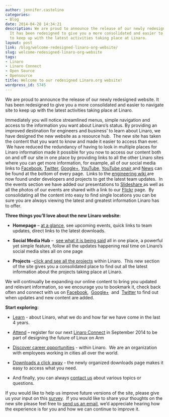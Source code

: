 ```yaml
---
author: jennifer.castelino
categories:
- Blog
date: 2014-04-28 14:34:21
description: We are proud to announce the release of our newly redesigned website.
  It has been redesigned to give you a more consolidated and easier to navigate site
  to keep up with the latest activities taking place at Linaro.
layout: post
link: /blog/welcome-redesigned-linaro-org-website/
slug: welcome-redesigned-linaro-org-website
tags:
- Linaro
- Linaro Connect
- Open Source
- Opensource
title: Welcome to our redesigned Linaro.org website!
wordpress_id: 5745
---
```


We are proud to announce the release of our newly redesigned website. It has been redesigned to give you a more consolidated and easier to navigate site to keep up with the latest activities taking place at Linaro.

Immediately you will notice streamlined menus, simple navigation and access to the information you want about Linaro’s status. By providing an improved destination for engineers and business’ to learn about Linaro, we have designed the new website as a resource hub.  The new site has taken the content that you want to know and made it easier to access than ever.  We have reduced the redundancy of having to look in multiple places for Linaro information made it possible for you now to access our content both on and off our site in one place by providing links to all the other Linaro sites where you can get more information, for example, all of our social media links to [Facebook](https://www.facebook.com/LinaroOrg), [Twitter](https://twitter.com/linaroorg), [Google+](https://plus.google.com/+LinaroOnAir), [YouTube,](https://www.youtube.com/user/linaroorg?sub_confirmation=1) [YouTube onair ](https://www.youtube.com/user/linaroOnAir?sub_confirmation=1)and [News](/resources/) can be found at the bottom of every page.  Links to the [engineering wiki ](https://wiki-archive.linaro.org/FrontPage)are now found under developers and projects to get the latest team updates.  In the events section we have added our presentations to [Slideshare ](http://www.slideshare.net/linaroorg/)as well as all the photos of our events are shared with a link to our [Flickr](https://www.flickr.com/photos/linaroorg/sets/72157641218034675/) page.  By consolidating all the content into easy to find single locations you can be sure you are always viewing the latest and greatest information Linaro has to offer.

**Three things you’ll love about the new Linaro website:**

  * **Homepage** – [at a glance](/), see upcoming events, quick links to team updates, direct links to the latest downloads.

  * **Social Media Hub** –  [see what it is being said](/resources/) all in one place, a powerful yet simple feature, follow all the updates happening real time on Linaro’s social media sites all on one page

  * **Projects** –[click and see all the projects](/engineering/) within Linaro.  This new section of the site gives you a consolidated place to find out all the latest information about the projects taking place at Linaro.

We will continually be expanding our online content to bring you updated and relevant information, so we encourage you to bookmark it, check back often and connect with us on [Facebook](https://www.facebook.com/LinaroOrg),  [Google+](https://plus.google.com/+LinaroOnAir)  and  [Twitter](https://twitter.com/linaroorg) to find out when updates and new content are added.

**Start exploring:**

  * [Learn](/about/) - about Linaro, what we do and how far we have come in the last 4 years.

  * [Attend](https://connect.linaro.org/lcu14/) – register for our next [Linaro Connect](https://connect.linaro.org/lcu14/) in September 2014 to be part of designing the future of Linux on Arm

  * [Discover career opportunities](/careers/) - within Linaro.  We are an organization with employees working in cities all over the world.

  * [Downloads a click away](/downloads/) - the newly organized downloads page makes it easy to access what you need.

  * And finally, you can always [contact us](/contact/) about various topics or questions.


If you would like to help us improve future versions of the site, please give us your input on this [survey](https://www.surveymonkey.com/s/KBBWJ8Z).  If you would like to share your thoughts on the new site please feel free to [send us an email](/contact/), we’d appreciate hearing how the experience is for you and how we can continue to improve it.
